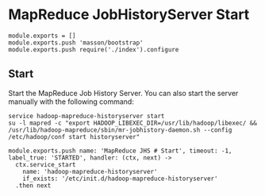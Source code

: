 
# MapReduce JobHistoryServer Start

    module.exports = []
    module.exports.push 'masson/bootstrap'
    module.exports.push require('./index').configure

## Start

Start the MapReduce Job History Server. You can also start the server manually with the
following command:

```
service hadoop-mapreduce-historyserver start
su -l mapred -c "export HADOOP_LIBEXEC_DIR=/usr/lib/hadoop/libexec/ && /usr/lib/hadoop-mapreduce/sbin/mr-jobhistory-daemon.sh --config /etc/hadoop/conf start historyserver"
```

    module.exports.push name: 'MapReduce JHS # Start', timeout: -1, label_true: 'STARTED', handler: (ctx, next) ->
      ctx.service_start
        name: 'hadoop-mapreduce-historyserver'
        if_exists: '/etc/init.d/hadoop-mapreduce-historyserver'
      .then next
